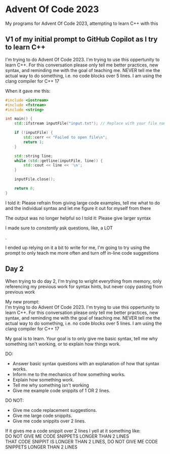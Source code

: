 # Advent Of Code 2023

My programs for Advent Of Code 2023, attempting to learn C++ with this

## V1 of my initial prompt to GitHub Copilot as I try to learn C++

I'm trying to do Advent Of Code 2023. I'm trying to use this oppertunity to learn C++. For this conversation please only tell me better practices, new syntax, and reminding me with the goal of teaching me. NEVER tell me the actual way to do something, i.e. no code blocks over 5 lines.
I am using the clang compiler for C++ 17

When it gave me this:

```cpp
#include <iostream>
#include <fstream>
#include <string>

int main() {
    std::ifstream inputFile("input.txt"); // Replace with your file name

    if (!inputFile) {
        std::cerr << "Failed to open file\n";
        return 1;
    }

    std::string line;
    while (std::getline(inputFile, line)) {
        std::cout << line << '\n';
    }

    inputFile.close();

    return 0;
}
```

I told it: Please refrain from giving large code examples, tell me what to do and the individual syntax and let me figure it out for myself from there

The output was no longer helpful so I told it: Please give larger syntax

I made sure to *constantly* ask questions, like, a LOT

.

I ended up relying on it a bit to write for me, I'm going to try using the prompt to only teach me more often and turn off in-line code suggestions

## Day 2

When trying to do day 2, I'm trying to wright everything from memory, only referencing my previous work for syntax hints, but never copy pasting from previous work

My new prompt:  
I'm trying to do Advent Of Code 2023. I'm trying to use this oppertunity to learn C++. For this conversation please only tell me better practices, new syntax, and reminding me with the goal of teaching me. NEVER tell me the actual way to do something, i.e. no code blocks over 5 lines.
I am using the clang compiler for C++ 17

My goal is to learn.
Your goal is to only give me basic syntax, tell me why something isn't working, or to explain how things work.

DO:

- Answer basic syntax questions with an explanation of how that syntax works.
- Inform me to the mechanics of how something works.
- Explain how something work.
- Tell me why something isn't working
- Give me example code snippits of 1 OR 2 lines.

DO NOT:

- Give me code replacement suggestions.
- Give me large code snippits.
- Give me code snippits over 2 lines.

If it gives me a code snippit over 2 lines I yell at it something like:  
DO NOT GIVE ME CODE SNIPPETS LONGER THAN 2 LINES  
THAT CODE SNIPPIT IS LONGER THAN 2 LINES, DO NOT GIVE ME CODE SNIPPETS LONGER THAN 2 LINES
